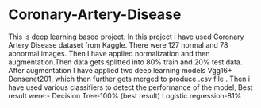 # Coronary-Artery-Disease
This is deep learning based project. In this project I have used Coronary Artery Disease dataset from Kaggle. There were  127  normal   and  78  abnormal images. Then I have applied 
normalization and then augmentation.Then data gets splitted into 80% train and 20% test data. After augmentation I have applied two deep learning models Vgg16+ Densenet201, which then further gets merged to produce .csv file .
Then i have used various classifiers to detect the performance of the model, Best result were:-
Decision Tree-100%  (best result)
Logistic regression-81%

